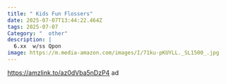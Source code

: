 ```yaml
---
title: " Kids Fun Flossers"
date: 2025-07-07T13:44:22.464Z
tags: 2025-07-07
Category: "  other"
description: |
  6.xx  w/ss Qpon 
image: https://m.media-amazon.com/images/I/71ku-pKUYLL._SL1500_.jpg
---
```

https://amzlink.to/az0dVba5nDzP4 ad